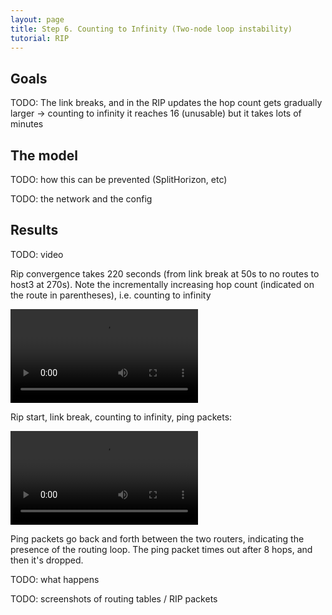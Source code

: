 ```yaml
---
layout: page
title: Step 6. Counting to Infinity (Two-node loop instability)
tutorial: RIP
---
```


## Goals

TODO: The link breaks, and in the RIP updates the hop count gets gradually larger -> counting to infinity
it reaches 16 (unusable) but it takes lots of minutes

## The model

TODO: how this can be prevented (SplitHorizon, etc)

TODO: the network and the config

## Results

TODO: video

Rip convergence takes 220 seconds (from link break at 50s to no routes to host3 at 270s).
Note the incrementally increasing hop count (indicated on the route in parentheses), i.e. counting to infinity

<p><video autoplay loop controls onclick="this.paused ? this.play() : this.pause();" src="step6_1.mp4"></video></p>
<!--internal video recording, zoom 0.77, playback speed 1, no animation speed-->

Rip start, link break, counting to infinity, ping packets:

<p><video autoplay loop controls onclick="this.paused ? this.play() : this.pause();" src="step6_2.mp4"></video></p>

Ping packets go back and forth between the two routers, indicating the presence of the routing loop.
The ping packet times out after 8 hops, and then it's dropped.

TODO: what happens

TODO: screenshots of routing tables / RIP packets
